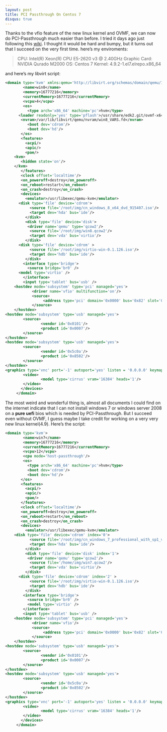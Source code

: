 ```yaml
---
layout: post
title: PCI Passthrough On Centos 7
disqus: true
---
```

Thanks to the vfio feature of the new linux kernel and OVMF, we can now do PCI-Passthrough much easier than before. I tried it days ago just following this [wiki][1]. I thought it would be hard and bumpy, but it turns out that I succeed on the very first time. 
here’s my enviroments:

> CPU: Intel(R) Xeon(R) CPU E5-2620 v3 @ 2.40GHz
> Graphic Card: NVIDIA Qurado M2000
> OS: Centos 7
> Kernel: 4.9.2-1.el7.elrepo.x86\_64

and here’s my libvirt script:

```xml
<domain type='kvm' xmlns:qemu='http://libvirt.org/schemas/domain/qemu/1.0'>
        <name>win8</name>
        <memory>16777216</memory>
        <currentMemory>16777216</currentMemory>
        <vcpu>4</vcpu>
        <os>
          <type arch='x86_64' machine='pc'>hvm</type>
	  <loader readonly='yes' type='pflash'>/usr/share/edk2.git/ovmf-x64/OVMF_CODE-pure-efi.fd</loader>
	   <nvram>/var/lib/libvirt/qemu/nvram/win8_VARS.fd</nvram>
          <boot dev='cdrom'/>
          <boot dev='hd'/>
       </os>
       <features>
         <acpi/>
         <apic/>
         <pae/>
	<kvm>
	   <hidden state='on'/>
	</kvm>
       </features>
       <clock offset='localtime'/>
       <on_poweroff>destroy</on_poweroff>
       <on_reboot>restart</on_reboot>
       <on_crash>destroy</on_crash>
       <devices>
         <emulator>/usr/libexec/qemu-kvm</emulator>
	  <disk type='file' device='cdrom'>
           <source file='/root/img/cn_windows_8_x64_dvd_915407.iso'/>
           <target dev='hda' bus='ide'/>
         </disk>
         <disk type='file' device='disk'>
          <driver name='qemu' type='qcow2'/>
           <source file='/root/img/win8.qcow2'/>
           <target dev='vda' bus='virtio'/>
         </disk>
	  <disk type='file' device='cdrom' >
           <source file='/root/img/virtio-win-0.1.126.iso'/>
           <target dev='hdb' bus='ide'/>
         </disk>
        <interface type='bridge'>
          <source bridge='br0' />
	  <model type='virtio' />
        </interface>
        <input type='tablet' bus='usb' /> 
	<hostdev mode='subsystem' type='pci' managed='yes'>
     		<driver name='vfio' multifunction='on'/>
     		<source>
      			 <address type='pci' domain='0x0000' bus='0x82' slot='0x00' function='0x0'/>
     		</source>
	</hostdev>
<hostdev mode='subsystem' type='usb' managed='yes'>
        <source>
                <vendor id='0x0101'/>
                <product id='0x0007'/>
        </source>
</hostdev>
<hostdev mode='subsystem' type='usb' managed='yes'>
        <source>
                <vendor id='0x5c0a'/>
                <product id='0x8502'/>
        </source>
</hostdev>
<graphics type='vnc' port='-1' autoport='yes' listen = '0.0.0.0' keymap='en-us'/>
        <video>
                <model type='cirrus' vram='16384' heads='1'/>
        </video>
       </devices>
     </domain>
```

The most weird and wonderful thing is, almost all documents I could find on the internet indicate that I can not install windows 7 or windows server 2008 on a **pure uefi** bios which is needed by PCI-Passthrough. But I succeed even without OVMF, I guess maybe I take credit for working on a very very new linux kernel(4.9). Here’s the script:

```xml
<domain type='kvm'>
        <name>win7</name>
        <memory>16777216</memory>
        <currentMemory>16777216</currentMemory>
        <vcpu>12</vcpu>
        <cpu mode='host-passthrough'/>
        <os>
          <type arch='x86_64' machine='pc'>hvm</type>
          <boot dev='cdrom'/>
          <boot dev='hd'/>
       </os>
       <features>
         <acpi/>
         <apic/>
         <pae/>
       </features>
       <clock offset='localtime'/>
       <on_poweroff>destroy</on_poweroff>
       <on_reboot>restart</on_reboot>
       <on_crash>destroy</on_crash>
       <devices>
         <emulator>/usr/libexec/qemu-kvm</emulator>
	<disk type='file' device='cdrom' index='0'>
           <source file='/root/img/cn_windows_7_professional_with_sp1_vl_build_x64_dvd_u_incl_virtio-140506-homemade-by-Jetso.iso'/>
           <target dev='hda' bus='ide'/>                                                     
         </disk> 
         <disk type='file' device='disk' index='1'>
          <driver name='qemu' type='qcow2'/>
           <source file='/home/img/win7.qcow2'/>
           <target dev='vda' bus='virtio'/>
         </disk>
	  <disk type='file' device='cdrom' index='2' >
           <source file='/root/img/virtio-win-0.1.126.iso'/>
           <target dev='hdb' bus='ide'/>
         </disk>
        <interface type='bridge'>
          <source bridge='br0' />
          <model type='virtio' />
        </interface>
        <input type='tablet' bus='usb' /> 
	<hostdev mode='subsystem' type='pci' managed='yes'>
     		<driver name='vfio'/>
     		<source>
      			 <address type='pci' domain='0x0000' bus='0x82' slot='0x00' function='0x0'/>
     		</source>
	</hostdev>
<hostdev mode='subsystem' type='usb' managed='yes'>
        <source>
                <vendor id='0x0101'/>
                <product id='0x0007'/>
        </source>
</hostdev>
<hostdev mode='subsystem' type='usb' managed='yes'>
        <source>
                <vendor id='0x5c0a'/>
                <product id='0x8502'/>
        </source>
</hostdev>
<graphics type='vnc' port='-1' autoport='yes' listen = '0.0.0.0' keymap='en-us'/>
        <video>
                <model type='cirrus' vram='16384' heads='1'/>
        </video>
       </devices>
     </domain>
```




[1]:	https://wiki.archlinux.org/index.php/PCI_passthrough_via_OVMF